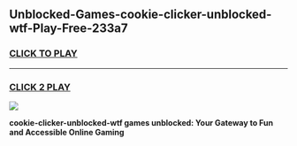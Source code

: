 
## Unblocked-Games-cookie-clicker-unblocked-wtf-Play-Free-233a7
<h3>
<a href="https://premium76.site?title=cookie-clicker-unblocked-wtf&ref=18A1">CLICK TO PLAY</a></h3>
<hr>

<h3>
<a href="https://premium76.site?title=cookie-clicker-unblocked-wtf&ref=18A1">CLICK 2 PLAY</a>
  
</h3>

<a href="https://premium76.site?title=cookie-clicker-unblocked-wtf&ref=18A1"><img src="https://clearcache.store/games.png"></a>


**cookie-clicker-unblocked-wtf games unblocked: Your Gateway to Fun and Accessible Online Gaming**

